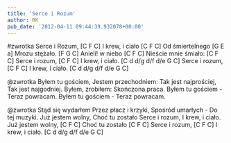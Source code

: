 ```yaml
---
title: 'Serce i Rozum'
author: RK
pub_date: '2012-04-11 09:44:39.932078+00:00'
---
```


#zwrotka
Serce i Rozum, [C F C]
I krew, i ciało [C F C]
Od śmiertelnego [G E a]
Mrozu stężało. [F G C]
Anieli! w niebo [C F C]
Nieście mnie śmiało: [C F C]
Serce i rozum,	 [C F C]
I krew, i ciało. [C d d/g d/f d/e G C]
Serce i rozum,	 [C F C]
I krew, i ciało. [C d d/g d/f d/e G C]

@zwrotka
Byłem tu gościem,
Jestem przechodniem:
Tak jest najprościej,
Tak jest najgodniej.
Byłem, zrobiłem:
Skończona praca.
Byłem tu gościem -
Teraz powracam.
Byłem tu gościem -
Teraz powracam.

@zwrotka
Stąd się wydarłem
Przez płacz i krzyki,
Spośród umarłych -
Do tej muzyki.
Już jestem wolny,
Choć tu zostało
Serce i rozum,
I krew, i ciało. 
Już jestem wolny, [C F C]
Choć tu zostało [C F C]
Serce i rozum, [C F C]
I krew, i ciało.  [C d d/g d/f d/e G C]
